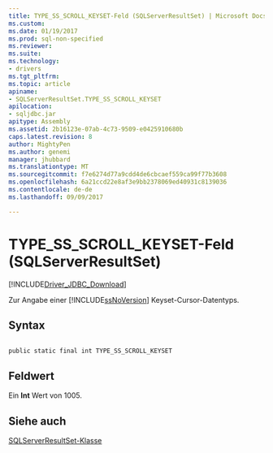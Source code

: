 ```yaml
---
title: TYPE_SS_SCROLL_KEYSET-Feld (SQLServerResultSet) | Microsoft Docs
ms.custom: 
ms.date: 01/19/2017
ms.prod: sql-non-specified
ms.reviewer: 
ms.suite: 
ms.technology:
- drivers
ms.tgt_pltfrm: 
ms.topic: article
apiname:
- SQLServerResultSet.TYPE_SS_SCROLL_KEYSET
apilocation:
- sqljdbc.jar
apitype: Assembly
ms.assetid: 2b16123e-07ab-4c73-9509-e0425910680b
caps.latest.revision: 8
author: MightyPen
ms.author: genemi
manager: jhubbard
ms.translationtype: MT
ms.sourcegitcommit: f7e6274d77a9cdd4de6cbcaef559ca99f77b3608
ms.openlocfilehash: 6a21ccd22e8af3e9bb2378069ed40931c8139036
ms.contentlocale: de-de
ms.lasthandoff: 09/09/2017

---
```

# <a name="typessscrollkeyset-field-sqlserverresultset"></a>TYPE_SS_SCROLL_KEYSET-Feld (SQLServerResultSet)
[!INCLUDE[Driver_JDBC_Download](../../../includes/driver_jdbc_download.md)]

  Zur Angabe einer [!INCLUDE[ssNoVersion](../../../includes/ssnoversion_md.md)] Keyset-Cursor-Datentyps.  
  
## <a name="syntax"></a>Syntax  
  
```  
  
public static final int TYPE_SS_SCROLL_KEYSET  
```  
  
## <a name="field-value"></a>Feldwert  
 Ein **Int** Wert von 1005.  
  
## <a name="see-also"></a>Siehe auch  
 [SQLServerResultSet-Klasse](../../../connect/jdbc/reference/sqlserverresultset-class.md)  
  
  
